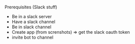Prerequisites (Slack stuff)
- Be in a slack server 
- Have a slack channel
- Be in slack channel
- Create app (from screnshots) => get the slack oauth token
- invite bot to channel